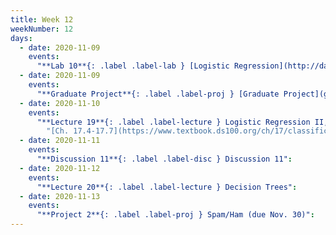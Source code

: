 ```yaml
---
title: Week 12
weekNumber: 12
days:
  - date: 2020-11-09
    events:
      "**Lab 10**{: .label .label-lab } [Logistic Regression](http://data100.datahub.berkeley.edu/hub/user-redirect/git-sync?repo=https://github.com/DS-100/fa20&subPath=lab/lab10) (due Nov. 9)":
  - date: 2020-11-09
    events:
      "**Graduate Project**{: .label .label-proj } [Graduate Project](gradproject)":
  - date: 2020-11-10
    events:
      "**Lecture 19**{: .label .label-lecture } Logistic Regression II, Classification":
        "[Ch. 17.4-17.7](https://www.textbook.ds100.org/ch/17/classification_log_reg.html)"
  - date: 2020-11-11
    events:
      "**Discussion 11**{: .label .label-disc } Discussion 11":
  - date: 2020-11-12
    events:
      "**Lecture 20**{: .label .label-lecture } Decision Trees":
  - date: 2020-11-13
    events:
      "**Project 2**{: .label .label-proj } Spam/Ham (due Nov. 30)":
---
```

